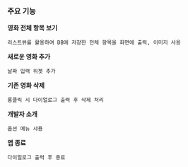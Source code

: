 <h3>주요 기능</h3>

**영화 전체 항목 보기**
    
    리스트뷰를 활용하여 DB에 저장한 전체 항목을 화면에 출력, 이미지 사용
    

**새로운 영화 추가**
    
    날짜 입력 위젯 추가
    

**기존 영화 삭제**
    
    롱클릭 시 다이얼로그 출력 후 삭제 처리
    

**개발자 소개**
    
    옵션 메뉴 샤용
    
**앱 종료**
    
    다이얼로그 출력 후 종료
